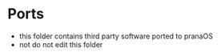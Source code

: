 # Ports 

- this folder contains third party software ported to pranaOS
- not do not edit this folder